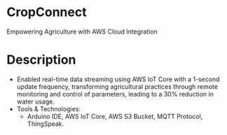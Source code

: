 # CropConnect
Empowering Agriculture with AWS Cloud Integration
# Description
* Enabled real-time data streaming using AWS IoT Core with a 1-second update frequency, transforming agricultural practices through remote monitoring and control of parameters, leading to a 30% reduction in water usage.
* Tools & Technologies:
  *  Arduino IDE, AWS IoT Core, AWS S3 Bucket, MQTT Protocol, ThingSpeak.
